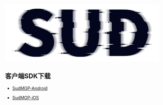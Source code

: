 #

![SUD](../../Resource/logo.png)

## 客户端SDK下载
- [SudMGP-Android](https://github.com/SudTechnology/sud-nft-android/releases)

- [SudMGP-iOS](https://github.com/SudTechnology/sud-nft-ios/releases)



